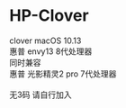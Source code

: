 # HP-Clover
clover macOS 10.13 <br>
惠普 envy13 8代处理器 <br>
同时兼容 <br>
惠普 光影精灵2 pro 7代处理器 <br>
<br>
无3码 请自行加入
